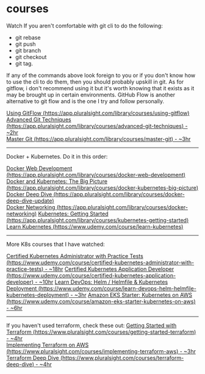# courses


Watch If you aren't comfortable with git cli to do the following:
  - git rebase
  - git push
  - git branch
  - git checkout
  - git tag.

If any of the commands above look foreign to you or if you don't know how to use the cli to do them, then you should probably upskill in git. As for gitflow, i don't recommend using it but it's worth knowing that it exists as it may be brought up in certain environments. GitHub Flow is another alternative to git flow and is the one I try and follow personally.

[Using GitFlow (https://app.pluralsight.com/library/courses/using-gitflow)](https://app.pluralsight.com/library/courses/using-gitflow)  
[Advanced Git Techniques (https://app.pluralsight.com/library/courses/advanced-git-techniques) - ~2hr](https://app.pluralsight.com/library/courses/advanced-git-techniques)  
[Master Git (https://app.pluralsight.com/library/courses/master-git) - ~3hr](https://app.pluralsight.com/library/courses/master-git)

---

Docker + Kubernetes. Do it in this order:

[Docker Web Development (https://app.pluralsight.com/library/courses/docker-web-development)](https://app.pluralsight.com/library/courses/docker-web-development)  
[Docker and Kubernetes: The Big Picture (https://app.pluralsight.com/library/courses/docker-kubernetes-big-picture)](https://app.pluralsight.com/library/courses/docker-kubernetes-big-picture)  
[Docker Deep Dive (https://app.pluralsight.com/library/courses/docker-deep-dive-update)](https://app.pluralsight.com/library/courses/docker-deep-dive-update)  
[Docker Networking (https://app.pluralsight.com/library/courses/docker-networking)](https://app.pluralsight.com/library/courses/docker-networking)
[Kubernetes: Getting Started (https://app.pluralsight.com/library/courses/kubernetes-getting-started)](https://app.pluralsight.com/library/courses/kubernetes-getting-started)
[Learn Kubernetes (https://www.udemy.com/course/learn-kubernetes)](https://www.udemy.com/course/learn-kubernetes)  

---

More K8s courses that I have watched:

[Certified Kubernetes Administrator with Practice Tests (https://www.udemy.com/course/certified-kubernetes-administrator-with-practice-tests) - ~18hr](https://www.udemy.com/course/certified-kubernetes-administrator-with-practice-tests)
[Certified Kubernetes Application Developer (https://www.udemy.com/course/certified-kubernetes-application-developer) - ~10hr](https://www.udemy.com/course/certified-kubernetes-application-developer)
[Learn DevOps: Helm / Helmfile & Kubernetes Deployment (https://www.udemy.com/course/learn-devops-helm-helmfile-kubernetes-deployment) - ~3hr](https://www.udemy.com/course/learn-devops-helm-helmfile-kubernetes-deployment)
[Amazon EKS Starter: Kubernetes on AWS (https://www.udemy.com/course/amazon-eks-starter-kubernetes-on-aws) - ~6hr](https://www.udemy.com/course/amazon-eks-starter-kubernetes-on-aws)

---

If you haven't used terraform, check these out:
[Getting Started with Terraform (https://www.pluralsight.com/courses/getting-started-terraform) - ~4hr](https://www.pluralsight.com/courses/getting-started-terraform)  
[Implementing Terraform on AWS (https://www.pluralsight.com/courses/implementing-terraform-aws) - ~3hr](https://www.pluralsight.com/courses/implementing-terraform-aws)  
[Terraform Deep Dive (https://www.pluralsight.com/courses/terraform-deep-dive) - ~4hr](https://www.pluralsight.com/courses/terraform-deep-dive)
